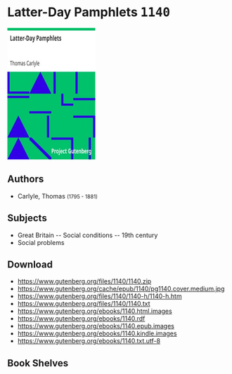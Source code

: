# Latter-Day Pamphlets <kbd>1140</kbd>

![](./cover.medium.jpg "")

## Authors


 - Carlyle, Thomas <small>(1795 - 1881)</small>

## Subjects


 - Great Britain -- Social conditions -- 19th century
 - Social problems

## Download


 - https://www.gutenberg.org/files/1140/1140.zip
 - https://www.gutenberg.org/cache/epub/1140/pg1140.cover.medium.jpg
 - https://www.gutenberg.org/files/1140/1140-h/1140-h.htm
 - https://www.gutenberg.org/files/1140/1140.txt
 - https://www.gutenberg.org/ebooks/1140.html.images
 - https://www.gutenberg.org/ebooks/1140.rdf
 - https://www.gutenberg.org/ebooks/1140.epub.images
 - https://www.gutenberg.org/ebooks/1140.kindle.images
 - https://www.gutenberg.org/ebooks/1140.txt.utf-8

## Book Shelves


